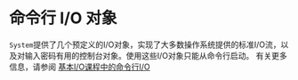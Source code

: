 # 命令行 I/O 对象

`System`提供了几个预定义的I/O对象，实现了大多数操作系统提供的标准I/O流，以及对输入密码有用的控制台对象。使用这些I/O对象只能从命令行启动。 有关更多信息，请参阅 [基本I/O课程中的命令行I/O](/content/essential/io/cl.md)